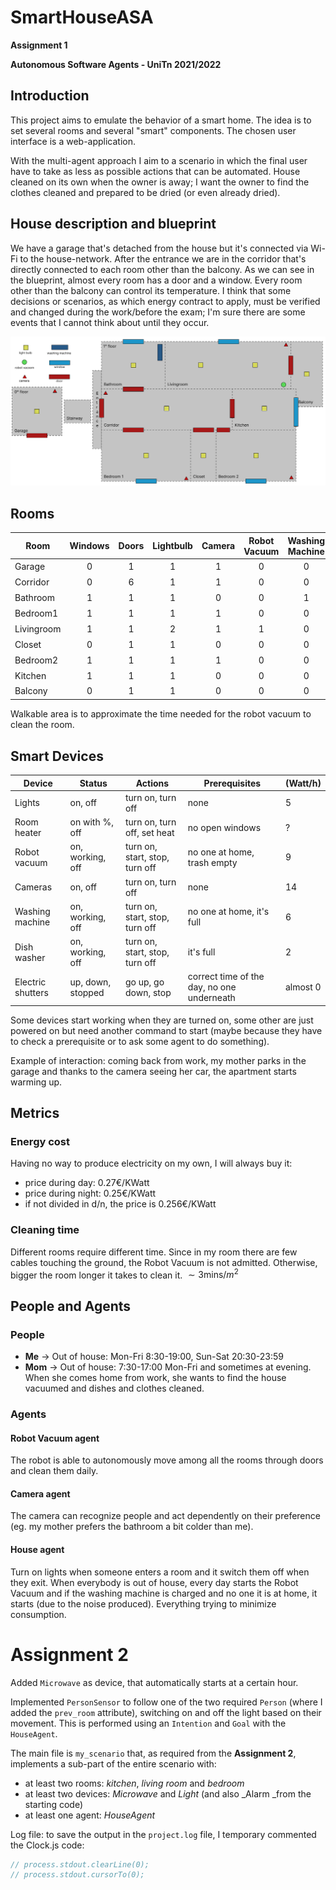 # SmartHouseASA

**Assignment 1**

**Autonomous Software Agents - UniTn 2021/2022**

## Introduction

This project aims to emulate the behavior of a smart home. The idea is to set several rooms and several "smart" components. The chosen user interface is a web-application.

With the multi-agent approach I aim to a scenario in which the final user have to take as less as possible actions that can be automated. House cleaned on its own when the owner is away; I want the owner to find the clothes cleaned and prepared to be dried (or even already dried).

## House description and blueprint

We have a garage that's detached from the house but it's connected via Wi-Fi to the house-network. After the entrance we are in the corridor that's directly connected to each room other than the balcony. As we can see in the blueprint, almost every room has a door and a window. Every room other than the balcony can control its temperature. I think that some decisions or scenarios, as which energy contract to apply, must be verified and changed during the work/before the exam; I'm sure there are some events that I cannot think about until they occur.

<img src="Blueprint.png" style="zoom:80%" border="0px" position="center">

<div style="page-break-after: always;"></div>

## Rooms

| Room       | Windows | Doors | Lightbulb | Camera | Robot Vacuum | Washing Machine | Walkable area |
| ---------- | :-----: | :---: | :-------: | :----: | :----------: | :-------------: | ------------- |
| Garage     |    0    |   1   |     1     |   1    |      0       |        0        | 20$m^2$       |
| Corridor   |    0    |   6   |     1     |   1    |      0       |        0        | 5$m^2$        |
| Bathroom   |    1    |   1   |     1     |   0    |      0       |        1        | 6$m^2$        |
| Bedroom1   |    1    |   1   |     1     |   1    |      0       |        0        | 20$m^2$       |
| Livingroom |    1    |   1   |     2     |   1    |      1       |        0        | 20$m^2$       |
| Closet     |    0    |   1   |     1     |   0    |      0       |        0        | 2$m^2$        |
| Bedroom2   |    1    |   1   |     1     |   1    |      0       |        0        | 15$m^2$       |
| Kitchen    |    1    |   1   |     1     |   0    |      0       |        0        | 15$m^2$       |
| Balcony    |    0    |   1   |     1     |   0    |      0       |        0        | 3$m^2$        |

Walkable area is to approximate the time needed for the robot vacuum to clean the room.

## Smart Devices

| Device            | Status            | Actions                        | Prerequisites                              | (Watt/h) |
| ----------------- | ----------------- | ------------------------------ | ------------------------------------------ | -------- |
| Lights            | on, off           | turn on, turn off              | none                                       | 5        |
| Room heater       | on with %, off    | turn on, turn off, set heat    | no open windows                            | ?        |
| Robot vacuum      | on, working, off  | turn on, start, stop, turn off | no one at home, trash empty                | 9        |
| Cameras           | on, off           | turn on, turn off              | none                                       | 14       |
| Washing machine   | on, working, off  | turn on, start, stop, turn off | no one at home, it's full                  | 6        |
| Dish washer       | on, working, off  | turn on, start, stop, turn off | it's full                                  | 2        |
| Electric shutters | up, down, stopped | go up, go down, stop           | correct time of the day, no one underneath | almost 0 |

Some devices start working when they are turned on, some other are just powered on but need another command to start (maybe because they have to check a prerequisite or to ask some agent to do something).

Example of interaction: coming back from work, my mother parks in the garage and thanks to the camera seeing her car, the apartment starts warming up.

## Metrics

### Energy cost

Having no way to produce electricity on my own, I will always buy it:

- price during day: $0.27 €/\text{KWatt}$
- price during night: $0.25 €/\text{KWatt}$
- if not divided in d/n, the price is $0.256 €/\text{KWatt}$

### Cleaning time

Different rooms require different time. Since in my room there are few cables touching the ground, the Robot Vacuum is not admitted. Otherwise, bigger the room longer it takes to clean it. $\sim 3\text{mins}/m^2$

## People and Agents

### People

- **Me** $\to$ Out of house: Mon-Fri 8:30-19:00, Sun-Sat 20:30-23:59
- **Mom** $\to$ Out of house: 7:30-17:00 Mon-Fri and sometimes at evening. When she comes home from work, she wants to find the house vacuumed and dishes and clothes cleaned.

### Agents

#### Robot Vacuum agent

The robot is able to autonomously move among all the rooms through doors and clean them daily.

#### Camera agent

The camera can recognize people and act dependently on their preference (eg. my mother prefers the bathroom a bit colder than me).

#### House agent

Turn on lights when someone enters a room and it switch them off when they exit. When everybody is out of house, every day starts the Robot Vacuum and if the washing machine is charged and no one it is at home, it starts (due to the noise produced). Everything trying to minimize consumption.

# Assignment 2

Added `Microwave` as device, that automatically starts at a certain hour.

Implemented `PersonSensor` to follow one of the two required `Person` (where I added the `prev_room` attribute), switching on and off the light based on their movement. This is performed using an `Intention` and `Goal` with the `HouseAgent`.

The main file is `my_scenario` that, as required from the **Assignment 2**, implements a sub-part of the entire scenario with:

- at least two rooms: _kitchen_, _living room_ and _bedroom_
- at least two devices: _Microwave_ and _Light_ (and also _Alarm _from the starting code)
- at least one agent: _HouseAgent_

Log file: to save the output in the `project.log` file, I temporary commented the Clock.js code:

```javascript
// process.stdout.clearLine(0);
// process.stdout.cursorTo(0);
```

